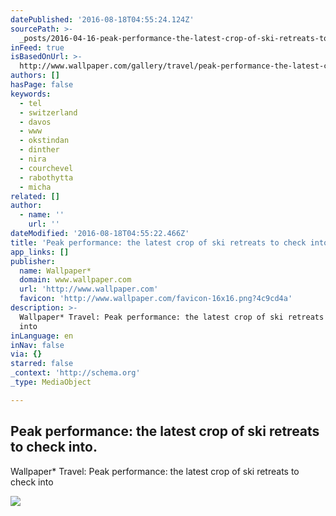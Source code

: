 ```yaml
---
datePublished: '2016-08-18T04:55:24.124Z'
sourcePath: >-
  _posts/2016-04-16-peak-performance-the-latest-crop-of-ski-retreats-to-check-i.md
inFeed: true
isBasedOnUrl: >-
  http://www.wallpaper.com/gallery/travel/peak-performance-the-latest-crop-of-ski-retreats-to-check-into
authors: []
hasPage: false
keywords:
  - tel
  - switzerland
  - davos
  - www
  - okstindan
  - dinther
  - nira
  - courchevel
  - rabothytta
  - micha
related: []
author:
  - name: ''
    url: ''
dateModified: '2016-08-18T04:55:22.466Z'
title: 'Peak performance: the latest crop of ski retreats to check into.'
app_links: []
publisher:
  name: Wallpaper*
  domain: www.wallpaper.com
  url: 'http://www.wallpaper.com'
  favicon: 'http://www.wallpaper.com/favicon-16x16.png?4c9cd4a'
description: >-
  Wallpaper* Travel: Peak performance: the latest crop of ski retreats to check
  into
inLanguage: en
inNav: false
via: {}
starred: false
_context: 'http://schema.org'
_type: MediaObject

---
```

<article style=""><h1>Peak performance: the latest crop of ski retreats to check into.</h1><p>Wallpaper* Travel: Peak performance: the latest crop of ski retreats to check into</p><img src="https://s3-us-west-2.amazonaws.com/the-grid-img/p/0c415ccc5ecac7fe44d3df195dd97fb432d25ebc.jpg" /></article>